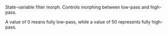State-variable filter morph. Controls morphing between low-pass and high-pass.

A value of 0 means fully low-pass, while a value of 50 represents fully high-pass.

